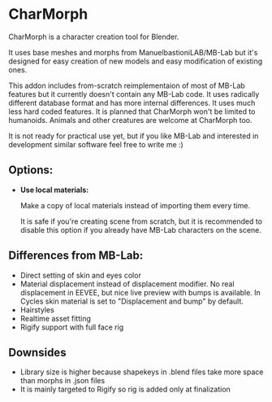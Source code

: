 # CharMorph

CharMorph is a character creation tool for Blender.

It uses base meshes and morphs from ManuelbastioniLAB/MB-Lab but it's designed for easy creation of new models and easy modification of existing ones.

This addon includes from-scratch reimplementaion of most of MB-Lab features but it currently doesn't contain any MB-Lab code.
It uses radically different database format and has more internal differences.
It uses much less hard coded features. It is planned that CharMorph won't be limited to humanoids. Animals and other creatures are welcome at CharMorph too.

It is not ready for practical use yet, but if you like MB-Lab and interested in development similar software feel free to write me :)

## Options:

* **Use local materials:**

  Make a copy of local materials instead of importing them every time.

  It is safe if you're creating scene from scratch, but it is recommended to disable this option if you already have MB-Lab characters on the scene.

## Differences from MB-Lab:

* Direct setting of skin and eyes color
* Material displacement instead of displacement modifier.
  No real displacement in EEVEE, but nice live preview with bumps is available.
  In Cycles skin material is set to "Displacement and bump" by default.
* Hairstyles
* Realtime asset fitting
* Rigify support with full face rig

## Downsides

* Library size is higher because shapekeys in .blend files take more space than morphs in .json files
* It is mainly targeted to Rigify so rig is added only at finalization
